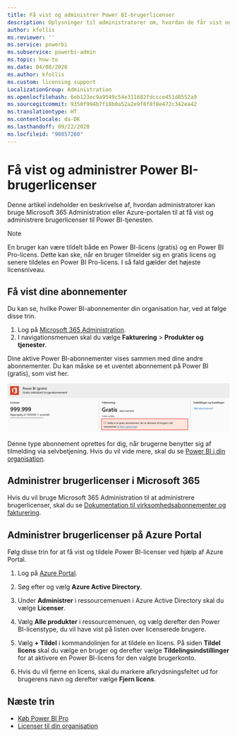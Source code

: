 ```yaml
---
title: Få vist og administrer Power BI-brugerlicenser
description: Oplysninger til administratorer om, hvordan de får vist og administrerer Power BI-brugerlicenserne i deres organisation.
author: kfollis
ms.reviewer: ''
ms.service: powerbi
ms.subservice: powerbi-admin
ms.topic: how-to
ms.date: 04/08/2020
ms.author: kfollis
ms.custom: licensing support
LocalizationGroup: Administration
ms.openlocfilehash: 6eb123ec9a9549c54e311682fdccce451d8552a9
ms.sourcegitcommit: 9350f994b7f18b0a52a2e9f8f8f8e472c342ea42
ms.translationtype: HT
ms.contentlocale: da-DK
ms.lasthandoff: 09/22/2020
ms.locfileid: "90857260"
---
```

# <a name="view-and-manage-power-bi-user-licenses"></a>Få vist og administrer Power BI-brugerlicenser

Denne artikel indeholder en beskrivelse af, hvordan administratorer kan bruge Microsoft 365 Administration eller Azure-portalen til at få vist og administrere brugerlicenser til Power BI-tjenesten.

> [!NOTE]
>
>En bruger kan være tildelt både en Power BI-licens (gratis) og en Power BI Pro-licens. Dette kan ske, når en bruger tilmelder sig en gratis licens og senere tildeles en Power BI Pro-licens. I så fald gælder det højeste licensniveau.
>

## <a name="view-your-subscriptions"></a>Få vist dine abonnementer

Du kan se, hvilke Power BI-abonnementer din organisation har, ved at følge disse trin.

1. Log på [Microsoft 365 Administration](https://admin.microsoft.com).
2. I navigationsmenuen skal du vælge **Fakturering** > **Produkter og tjenester**.

Dine aktive Power BI-abonnementer vises sammen med dine andre abonnementer. Du kan måske se et uventet abonnement på Power BI (gratis), som vist her.

  ![Skærmbillede af Power BI-abonnementet, der viser et gratis abonnement.](media/service-admin-manage-licenses/power-bi-free-user-activated.png)

Denne type abonnement oprettes for dig, når brugerne benytter sig af tilmelding via selvbetjening. Hvis du vil vide mere, skal du se [Power BI i din organisation](/microsoft-365/admin/misc/power-bi-in-your-organization?view=o365-worldwide).

## <a name="manage-user-licenses-in-microsoft-365"></a>Administrer brugerlicenser i Microsoft 365

Hvis du vil bruge Microsoft 365 Administration til at administrere brugerlicenser, skal du se [Dokumentation til virksomhedsabonnementer og fakturering](/microsoft-365/commerce/?view=o365-worldwide).

## <a name="manage-user-licenses-in-azure-portal"></a>Administrer brugerlicenser på Azure Portal

Følg disse trin for at få vist og tildele Power BI-licenser ved hjælp af Azure Portal.

1. Log på [Azure Portal](https://portal.azure.com).

2. Søg efter og vælg **Azure Active Directory**.

3. Under **Administrer** i ressourcemenuen i Azure Active Directory skal du vælge **Licenser**.

4. Vælg **Alle produkter** i ressourcemenuen, og vælg derefter den Power BI-licenstype, du vil have vist på listen over licenserede brugere.

5. Vælg **+ Tildel** i kommandolinjen for at tildele en licens. På siden **Tildel licens** skal du vælge en bruger og derefter vælge **Tildelingsindstillinger** for at aktivere en Power BI-licens for den valgte brugerkonto.

6. Hvis du vil fjerne en licens, skal du markere afkrydsningsfeltet ud for brugerens navn og derefter vælge **Fjern licens**.

## <a name="next-steps"></a>Næste trin

- [Køb Power BI Pro](service-admin-purchasing-power-bi-pro.md)
- [Licenser til din organisation](service-admin-licensing-organization.md)